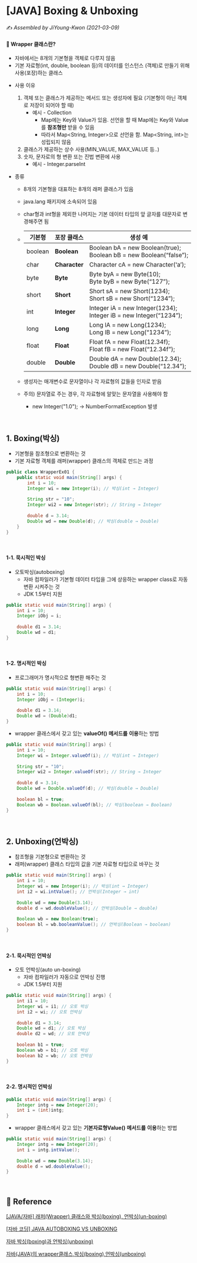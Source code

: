 # [JAVA] Boxing & Unboxing

:writing_hand: *Assembled by JiYoung-Kwon (2021-03-09)* 



#### :pushpin: Wrapper 클래스란?

- 자바에서는 8개의 기본형을 객체로 다루지 않음
- 기본 자료형(int, double, boolean 등)의 데이터를 인스턴스 (객체)로 만들기 위해 사용(포장)하는 클래스

* 사용 이유
  1. 객체 또는 클래스가 제공하는 메서드 또는 생성자에 필요 (기본형이 아닌 객체로 저장이 되어야 할 때)
     * 예시 - Collection
       * Map에는 Key와 Value가 있음. 선언을 할 때 Map에는 Key와 Value를 **참조형만** 받을 수 있음 
       * 따라서 Map<String, Integer>으로 선언을 함. Map<String, int>는 성립되지 않음
  2. 클래스가 제공하는 상수 사용(MIN_VALUE, MAX_VALUE 등..)
  3. 숫자, 문자로의 형 변환 또는 진법 변환에 사용
     * 예시 - Integer.parseInt

* 종류

  * 8개의 기본형을 대표하는 8개의 래퍼 클래스가 있음

  * java.lang 패키지에 소속되어 있음

  * char형과 int형을 제외한 나머지는 기본 데이터 타입의 앞 글자를 대문자로 변경해주면 됨

  * | 기본형  | 포장 클래스   | 생성 예                                                      |
    | ------- | ------------- | ------------------------------------------------------------ |
    | boolean | **Boolean**   | Boolean bA = new Boolean(true);<br />Boolean bB = new Boolean(“false”); |
    | char    | **Character** | Character cA = new Character(‘a’);                           |
    | byte    | **Byte**      | Byte byA = new Byte(10);<br />Byte byB = new Byte(“127”);    |
    | short   | **Short**     | Short sA = new Short(1234);<br />Short sB = new Short(“1234”); |
    | int     | **Integer**   | Integer iA = new Integer(1234);<br />Integer iB = new Integer(“1234”); |
    | long    | **Long**      | Long lA = new Long(1234);<br />Long lB = new Long(“1234”);   |
    | float   | **Float**     | Float fA = new Float(12.34f);<br />Float fB = new Float(“12.34f”); |
    | double  | **Double**    | Double dA = new Double(12.34);<br />Double dB = new Double(“12.34”); |

  * 생성자는 매개변수로 문자열이나 각 자료형의 값들을 인자로 받음

  * 주의) 문자열로 주는 경우, 각 자료형에 알맞는 문자열을 사용해야 함

    * new Integer("1.0"); -> NumberFormatException 발생

<br/>

## 1. Boxing(박싱)

- 기본형을 참조형으로 변환하는 것
- 기본 자료형 객체를 래퍼(wrapper) 클래스의 객체로 만드는 과정

```java
public class WrapperEx01 {
	public static void main(String[] args) {
		int i = 10;
		Integer wi = new Integer(i); // 박싱(int → Integer)
		
		String str = "10";
		Integer wi2 = new Integer(str); // String → Integer
		
		double d = 3.14;
		Double wd = new Double(d); // 박싱(double → Double)
	}
}
```

<br/>

#### 1-1. 묵시적인 박싱

- 오토박싱(autoboxing)
  - 자바 컴파일러가 기본형 데이터 타입을 그에 상응하는 wrapper class로 자동 변환 시켜주는 것
  - JDK 1.5부터 지원

```java
public static void main(String[] args) {
    int i = 10;
    Integer iObj = i;
    
    double d1 = 3.14;
	Double wd = d1;
}
```

<br/>

#### 1-2. 명시적인 박싱

- 프로그래머가 명시적으로 형변환 해주는 것

```java
public static void main(String[] args) {
    int i = 10;
    Integer iObj = (Integer)i;
    
    double d1 = 3.14;
	Double wd = (Double)d1;
}
```

* wrapper 클래스에서 갖고 있는 **valueOf()** **메서드를** **이용**하는 방법

```java
public static void main(String[] args) {
	int i = 10;
	Integer wi = Integer.valueOf(i); // 박싱(int → Integer)
		
	String str = "10";
	Integer wi2 = Integer.valueOf(str); // String → Integer
		
	double d = 3.14;
	Double wd = Double.valueOf(d); // 박싱(double → Double)
		
	boolean bl = true;
	Boolean wb = Boolean.valueOf(bl); // 박싱(boolean → Boolean)
}
```

<br/>

## 2. Unboxing(언박싱)

- 참조형을 기본형으로 변환하는 것
- 래퍼(wrapper) 클래스 타입의 값을 기본 자료형 타입으로 바꾸는 것

```java
public static void main(String[] args) {
    int i = 10;
	Integer wi = new Integer(i); // 박싱(int → Integer)
	int i2 = wi.intValue(); // 언박싱(Integer → int)
		
	Double wd = new Double(3.14);
	double d = wd.doubleValue(); // 언박싱(Double → double)
		
	Boolean wb = new Boolean(true);
	boolean bl = wb.booleanValue(); // 언박싱(Boolean → boolean)
}
```

<br/>

#### 2-1. 묵시적인 언박싱

- 오토 언박싱(auto un-boxing)
  - 자바 컴파일러가 자동으로 언박싱 진행
  - JDK 1.5부터 지원

```java
public static void main(String[] args) {
    int i1 = 10;
	Integer wi = i1; // 오토 박싱
	int i2 = wi; // 오토 언박싱
		
	double d1 = 3.14;
	Double wd = d1; // 오토 박싱
	double d2 = wd; // 오토 언박싱
		
	boolean b1 = true;
	Boolean wb = b1; // 오토 박싱
	boolean b2 = wb; // 오토 언박싱
}
```

<br/>

#### 2-2. 명시적인 언박싱

```java
public static void main(String[] args) {
    Integer intg = new Integer(20);
    int i = (int)intg;
}
```

* wrapper 클래스에서 갖고 있는 **기본자료형Value()** **메서드를** **이용**하는 방법

```java
public static void main(String[] args) {
    Integer intg = new Integer(20);
    int i = intg.intValue();
    
    Double wd = new Double(3.14);
    double d = wd.doubleValue();
}
```

<br/>

## :page_with_curl: Reference

[[JAVA/자바] 래퍼(Wrapper) 클래스와 박싱(boxing), 언박싱(un-boxing)](http://blog.naver.com/PostView.nhn?blogId=heartflow89&logNo=220975218499&redirect=Dlog&widgetTypeCall=true)

[[자바 코딩] JAVA AUTOBOXING VS UNBOXING](https://jamesdreaming.tistory.com/154)

[자바 박싱(boxing)과 언박싱(unboxing)](https://ktko.tistory.com/entry/자바-박싱boxing과-언박싱unboxing)

[자바(JAVA)의 wrapper클래스,박싱(boxing),언박싱(unboxing)](https://studymake.tistory.com/420)